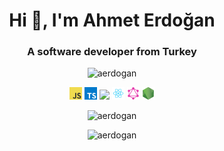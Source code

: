 <h1 align="center">Hi 👋, I'm Ahmet Erdoğan</h1>
<h3 align="center">A software developer from Turkey</h3>

<p align="center">
    <img src="https://github-profile-trophy.vercel.app/?username=aerdogan&theme=onedark&column=4&margin-w=15&margin-h=15" alt="aerdogan" />
</p>


<p align="center">
    <code><img height="20" src="https://raw.githubusercontent.com/github/explore/80688e429a7d4ef2fca1e82350fe8e3517d3494d/topics/javascript/javascript.png"></code>
    <code><img height="20" src="https://raw.githubusercontent.com/github/explore/80688e429a7d4ef2fca1e82350fe8e3517d3494d/topics/typescript/typescript.png"></code>
    <code><img height="20" src="https://user-images.githubusercontent.com/193318/115977533-dd792380-a581-11eb-8bc9-20ba5a222323.png"></code>
    <code><img height="20" src="https://raw.githubusercontent.com/github/explore/80688e429a7d4ef2fca1e82350fe8e3517d3494d/topics/react/react.png"></code>
    <code><img height="20" src="https://raw.githubusercontent.com/github/explore/5c058a388828bb5fde0bcafd4bc867b5bb3f26f3/topics/graphql/graphql.png"></code>
    <code><img height="20" src="https://raw.githubusercontent.com/github/explore/80688e429a7d4ef2fca1e82350fe8e3517d3494d/topics/nodejs/nodejs.png"></code>
</p>

<p align="center">
  <img src="https://komarev.com/ghpvc/?username=aerdogan&label=Profile%20views&color=0e75b6&style=onedark" alt="aerdogan" />
</p>

<p align="center">
  <img src="https://github-readme-stats.vercel.app/api/top-langs?username=aerdogan&show_icons=true&locale=en&layout=compact" alt="aerdogan" /> 
</p>




